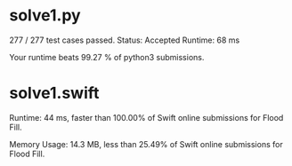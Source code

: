 # solve1.py

277 / 277 test cases passed.
Status: Accepted
Runtime: 68 ms

Your runtime beats 99.27 % of python3 submissions.

# solve1.swift

Runtime: 44 ms, faster than 100.00% of Swift online submissions for Flood Fill.

Memory Usage: 14.3 MB, less than 25.49% of Swift online submissions for Flood Fill.
